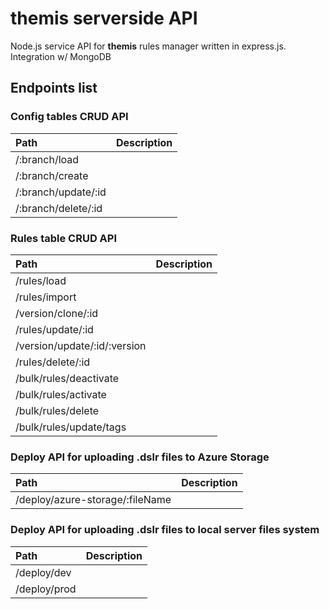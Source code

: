 # themis serverside API
Node.js service API for **themis** rules manager written in express.js. Integration w/ MongoDB

## Endpoints list
### Config tables CRUD API
| Path               | Description |
| :----------------- |:------------|
|/:branch/load       |             |
|/:branch/create     |             |
|/:branch/update/:id |             |
|/:branch/delete/:id |             |

### Rules table CRUD API
| Path           | Description  |
| :------------- |:-------------|
| /rules/load       |             |
| /rules/import       |             |
| /version/clone/:id     |             |
| /rules/update/:id     |             |
| /version/update/:id/:version     |             |
| /rules/delete/:id     |             |
| /bulk/rules/deactivate     |             |
| /bulk/rules/activate     |             |
| /bulk/rules/delete     |             |
| /bulk/rules/update/tags     |             |

### Deploy API for uploading .dslr files to Azure Storage
| Path           | Description |
| :------------- |:-------------|
| /deploy/azure-storage/:fileName     |             |

### Deploy API for uploading .dslr files to local server files system
| Path           | Description |
| :------------- |:-------------|
| /deploy/dev     |             |
| /deploy/prod     |             |
